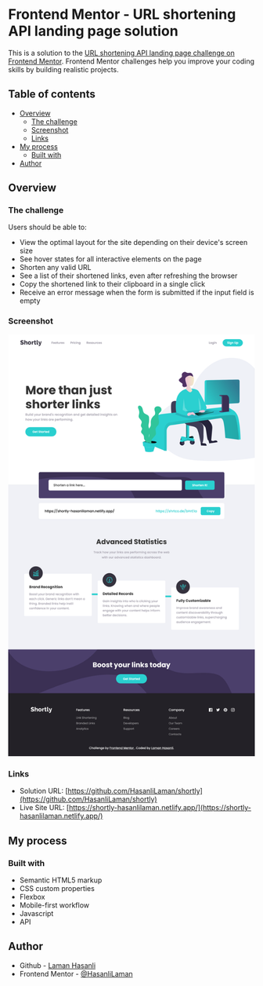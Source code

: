 # Frontend Mentor - URL shortening API landing page solution

This is a solution to the [URL shortening API landing page challenge on Frontend Mentor](https://www.frontendmentor.io/challenges/ecommerce-product-page-UPsZ9MJp6). Frontend Mentor challenges help you improve your coding skills by building realistic projects.

## Table of contents

- [Overview](#overview)
  - [The challenge](#the-challenge)
  - [Screenshot](#screenshot)
  - [Links](#links)
- [My process](#my-process)
  - [Built with](#built-with)
- [Author](#author)

## Overview

### The challenge

Users should be able to:

- View the optimal layout for the site depending on their device's screen size
- See hover states for all interactive elements on the page
- Shorten any valid URL
- See a list of their shortened links, even after refreshing the browser
- Copy the shortened link to their clipboard in a single click
- Receive an error message when the form is submitted if the input field is empty

### Screenshot

![](./images/screenshot.png)

### Links

- Solution URL: [https://github.com/HasanliLaman/shortly](https://github.com/HasanliLaman/shortly)
- Live Site URL: [https://shortly-hasanlilaman.netlify.app/](https://shortly-hasanlilaman.netlify.app/)

## My process

### Built with

- Semantic HTML5 markup
- CSS custom properties
- Flexbox
- Mobile-first workflow
- Javascript
- API

## Author

- Github - [Laman Hasanli](https://github.com/HasanliLaman)
- Frontend Mentor - [@HasanliLaman](https://www.frontendmentor.io/profile/HasanliLaman)
